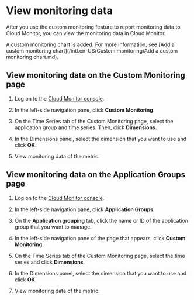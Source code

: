 # View monitoring data

After you use the custom monitoring feature to report monitoring data to Cloud Monitor, you can view the monitoring data in Cloud Monitor.

A custom monitoring chart is added. For more information, see [Add a custom monitoring chart](/intl.en-US/Custom monitoring/Add a custom monitoring chart.md).

## View monitoring data on the Custom Monitoring page

1.  Log on to the [Cloud Monitor console](https://cms-intl.console.aliyun.com).

2.  In the left-side navigation pane, click **Custom Monitoring**.

3.  On the Time Series tab of the Custom Monitoring page, select the application group and time series. Then, click **Dimensions**.

4.  In the Dimensions panel, select the dimension that you want to use and click **OK**.

5.  View monitoring data of the metric.


## View monitoring data on the Application Groups page

1.  Log on to the [Cloud Monitor console](https://cms-intl.console.aliyun.com).

2.  In the left-side navigation pane, click **Application Groups**.

3.  On the **Application grouping** tab, click the name or ID of the application group that you want to manage.

4.  In the left-side navigation pane of the page that appears, click **Custom Monitoring**.

5.  On the Time Series tab of the Custom Monitoring page, select the time series and click **Dimensions**.

6.  In the Dimensions panel, select the dimension that you want to use and click **OK**.

7.  View monitoring data of the metric.


